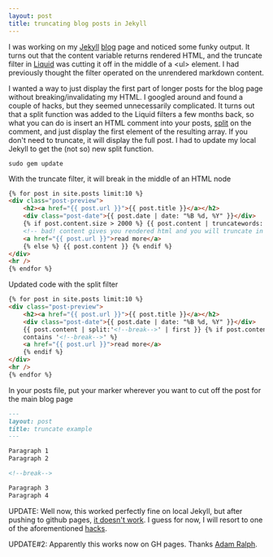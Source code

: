 ```yaml
---
layout: post
title: truncating blog posts in Jekyll
---
```


I was working on my [Jekyll](https://github.com/mojombo/jekyll) [blog](/blog) page and noticed some funky output. It turns out that the content variable returns rendered HTML, and the truncate filter in [Liquid](https://github.com/Shopify/liquid) was cutting it off in the middle of a &lt;ul&gt; element. I had previously thought the filter operated on the unrendered markdown content.

I wanted a way to just display the first part of longer posts for the blog page without breaking/invalidating my HTML. I googled around and found a couple of hacks, but they seemed unnecessarily complicated. It turns out that a split function was added to the Liquid filters a few months back, so what you can do is insert an HTML comment into your posts, [split](https://developer.mozilla.org/en/JavaScript/Reference/Global_Objects/String/split) on the comment, and just display the first element of the resulting array. If you don't need to truncate, it will display the full post. I had to update my local Jekyll to get the (not so) new split function.

    sudo gem update

<!--break-->

With the truncate filter, it will break in the middle of an HTML node

```html
{% for post in site.posts limit:10 %}
<div class="post-preview">
    <h2><a href="{{ post.url }}">{{ post.title }}</a></h2>
    <div class="post-date">{{ post.date | date: "%B %d, %Y" }}</div>
    {% if post.content.size > 2000 %} {{ post.content | truncatewords: 300 }}
    <!-- bad! content gives you rendered html and you will truncate in the middle of a node -->
    <a href="{{ post.url }}">read more</a>
    {% else %} {{ post.content }} {% endif %}
</div>
<hr />
{% endfor %}
```

Updated code with the split filter

```html
{% for post in site.posts limit:10 %}
<div class="post-preview">
    <h2><a href="{{ post.url }}">{{ post.title }}</a></h2>
    <div class="post-date">{{ post.date | date: "%B %d, %Y" }}</div>
    {{ post.content | split:'<!--break-->' | first }} {% if post.content
    contains '<!--break-->' %}
    <a href="{{ post.url }}">read more</a>
    {% endif %}
</div>
<hr />
{% endfor %}
```

In your posts file, put your marker wherever you want to cut off the post for the main blog page

```md
---
layout: post
title: truncate example
---

Paragraph 1
Paragraph 2

<!--break-->

Paragraph 3
Paragraph 4
```

UPDATE: Well now, this worked perfectly fine on local Jekyll, but after pushing to github pages, [it doesn't work](https://github.com/mojombo/jekyll/issues/502). I guess for now, I will resort to one of the aforementioned [hacks](http://kaspa.rs/2011/04/jekyll-hacks-html-excerpts/).

UPDATE#2: Apparently this works now on GH pages. Thanks [Adam Ralph](http://adamralph.com/2013/01/09/blog-post-excerpts-a-new-solution/#update1).
